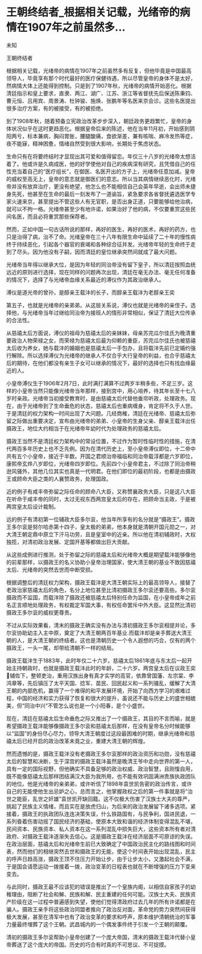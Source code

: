 # 王朝终结者_根据相关记载，光绪帝的病情在1907年之前虽然多...

未知

王朝终结者

根据相关记载，光绪帝的病情在1907年之前虽然多有反复，但他毕竟是中国最高领导人，毕竟享有那个时代最好的医疗保健待遇，所以尽管皇帝的身体不是太好，然病情大体上还能得到控制。只是到了1907年秋，光绪帝的病情开始恶化。根据清廷指示和皇上要求，直隶、两江、湖广、江苏、浙江等省督抚先后保送陈秉钧、曹元恒、吕用宾、周景涛、杜钟骏、施焕、张鹏年等名医来京会诊。这些名医提出很多治疗方案，有的被接受，有的被拒绝。

到了1908年秋，随着预备立宪政治改革步步深入，朝廷政务更趋繁忙，皇帝的身体状况似乎在这时更趋恶化。根据皇帝后来的陈述，他在当年11月初，开始感到阴阳两亏，标本兼病，胸闷胃胀，腰腿酸痛，食欲渐差，兼有咳喘、麻冷发热等症，夜不能寐，精神困惫，情绪自然受到很大影响，长期处于焦虑状态。

生命只有在将要终结时才显现出其可爱和值得留恋。年仅三十八岁的光绪帝太想活着了。他或许是久病成医，他的好学使他对自己的疾病深有研究，且凭借自己的任性充当着自己的“医疗组长”，在御医、名医开出的方子上，光绪帝任意加减。皇帝的威权至高无上，皇帝的意志就是御医们的意志。所以当其病情继续恶化时，光绪帝并没有放弃治疗，更没有绝望，他怎么也不能相信自己会英年早逝，会出师未捷身先死，他甚至在生命的最后一刻发布了一道谕旨，紧急要求各省督抚遴选医学专家火速来京，甚至提出不管这些人有无官职，是否出身正道，只要能够给他治病，就可以不拘一格。光绪帝甚至少有地许诺，如果治好了他的病，不仅要重赏这些民间名医，而且必将重赏那些保荐者。

然而，正如中国一句古话所说的那样，再好的医生，再好的医术，再好的药方，也只是治得了病，治不了命。光绪皇帝在三十八年有限生命中延续了二十年的慢性病终于持续恶化，引起各个器官的衰竭和各种综合征并发。光绪帝年轻的生命终于走到了尽头。因为他没有子嗣，因而清廷的皇位继承突然间就成了最大问题。

光绪帝当年得以继承大位，是因为年轻的同治帝没有留下皇子，所以清廷按照血统远近的原则进行选择，现在同样的问题再次出现，清廷在毫无办法、毫无任何准备的情况下，选择了与光绪帝血缘关系最近的溥仪作为其政治继承人。

溥仪是道光帝的曾孙，是醇亲王载沣的长子，而醇亲王载沣为老醇亲王奕

第五子，也就是光绪帝的亲弟弟。从这层关系说，溥仪也就是光绪帝的亲侄子。选择他，与光绪帝当年过继给同治帝为接班人的情形非常相似，保证了清廷大位传承的合法性。

从慈禧太后方面说，溥仪的祖母为慈禧太后的亲妹妹，母亲苏完瓜尔佳氏为晚清重要政治人物荣禄之女，而荣禄为慈禧太后最为仰赖的重臣，苏完瓜尔佳氏也被慈禧太后收为养女，她与载沣的婚姻也是慈禧太后一手包办，且将载沣先前已定婚约强行解除。所以选择溥仪为光绪帝的继承人不仅合乎大行皇帝的利益，也合乎慈禧太后的期待，在他们都没有亲生子女可以继承的情况下，最好的选择也只有找血缘最近的人。

小皇帝溥仪生于1906年2月7日，此时满打满算不过两岁半稍多些，不足三岁。这样的小皇帝当然只能像光绪帝当年那样，接到宫中，用心培养，待其年长至十七八岁时亲政。光绪帝当初接受教育时，是由慈禧太后代替他垂帘听政，处理政务。现在，由于光绪帝到了生命垂危的状态，慈禧太后也重病缠身，肯定将不久于人世。于是清廷的权力架构一时间出现了大问题。几经商榷，清廷在光绪帝、慈禧太后弥留之际做出重要决定，宣布由光绪帝的弟弟、小皇帝的生身父亲、醇亲王载沣出任摄政王，地位大约相当于在光绪帝年幼时代为处理政务的慈禧太后。

摄政王当然不是清廷权力架构中的常设位置，不过作为暂时性临时性的措施，在清代两百多年历史上也不乏先例。因为在清代历史上，至小皇帝溥仪即位，十二帝中共有五个小皇帝，接近于半数。开国之君顺治帝福临和同治帝载淳都是六岁即位，康熙帝玄烨八岁即位，光绪帝四岁即位。先前四个小皇帝君主，不过除了同治帝稍逊风骚外，其他几位其实也真是一代明君。在他们即位的最初阶段，也都是由摄政王或顾命大臣之类的人襄赞政务，处理国政。

近的例子有咸丰帝弥留之际任命的顾命八大臣，又称赞襄政务大臣，只是这八大臣在听命于咸丰帝的同时，太过无视东西两宫皇太后的存在，把顾命当主政，于是被两宫皇太后设计裁制。

远的例子有清初第一位辅政大臣多尔衮，他当年所享有的名分就是“摄政王”。摄政王多尔衮是努尔哈赤第十四子，皇太极的弟弟，他本身就是清朝开国元勋之一，对大清王朝定鼎中原立下汗马功劳，且是皇室中的近亲。所以他在清初辅政时，大权独揽，对清初政治发展、定国开基等都做出巨大贡献。

从这些成例进行推测，处于弥留之际的慈禧太后和光绪帝大概是期望载沣能够像他的前辈那样，以摄政王的名义协助小皇帝治理国家，使大清王朝的基业不致因慈禧太后、光绪帝的突然去世而中断受损。

根据调整后的清廷权力架构，摄政王载沣是大清王朝实际上的最高领导人，接替了老政治家慈禧太后的角色，名分上地位甚至比清初摄政王多尔衮还要高些。多尔衮摄政而不监国，而载沣除了摄政还被慈禧太后特别任命为监国，在小皇帝成年之前名正言顺地处理政务，有权裁定军国大事，有权任命罢斥中外大臣。这显然比清初摄政王多尔衮的威权更尊贵。

不过从实际效果看，清末的摄政王确实没有办法与清初摄政王多尔衮相提并论，多尔衮协助幼主入主中原，奠定了大清王朝两百年基业.而载沣却是亲手葬送大清王朝的人，是大清王朝的终结者。这也是清朝历史一个令人遐想的巧合，仅有的两个摄政王，一头一尾，却带给清朝不一样的结局。

摄政王载沣生于1883年，此时年仅二十六岁。慈禧太后1861年底与东太后一起开始主持朝政时，也就是摄政王载沣此时的年龄，二十六岁。两宫皇太后在议政王奕辅佐下，整顿吏治，重用汉族出身有真才实学的高官，依靠曾国藩、左宗棠、李鸿章等，先后镇压了太平天国、捻军、苗民、回民起义和一系列骚乱，缓解了大清王朝的内部危机，赢得了一个难得的和平发展环境，开始了向西方学习的艰难过程，中国的经济和实力获得了恢复和很大的提升，虽说还不能与历史上的盛世相媲美，但“同治中兴”不管怎么说也是一个小阳春，是个小盛世。

现在，清廷在慈禧太后生命垂危之际又推出了一个摄政王，其目的不言而喻，就是希望摄政王载沣能够像摄政王多尔衮和慈禧太后那样，在没有皇帝名分时候能够以“监国”的身份尽心尽力，领导大清王朝度过这段最困难的时期，继承光绪帝和慈禧太后已经开启的政治改革未竟之业，重建大清王朝的辉煌。

然而遗憾的是，摄政王载沣没有老摄政王多尔衮那样的政治资历和功勋，没有慈禧太后的智慧和决断，生于深宫的摄政王载沣虽然是晚清王爷中走向世界的第一人，具有一定的国际视野，但他确实不具备足够的政治权威、政治智慧，且刚愎自用，既不能像慈禧太后那样团结满汉大臣为我所用，也不能有效巩固满洲贵族执政团队的地位。他是光绪帝的亲弟弟，或许听信了1898年袁世凯告密的政治传言，或许自己的无能使他生出忌妒之心，总而言之，他掌握政权之后的第一件事就是将“治世之能臣，乱世之奸雄”袁世凯开缺回籍。这不仅极大伤害了汉族士大夫的尊严，挑起了民族主义情绪，而且实在是放虎归山，为后来的政治发展留下诸多选项。紧接着，摄政王的执政团队连连决策失误，什么铁路国有，与民争利，国进民退，一系列昏着伤害动摇了国民经济的基础，使原本大致和谐的经济体制变得混乱不堪，民间资本、民族资本、私人资本在这一系列混乱中损失巨大，这些资本所有者对清政府、对摄政王载沣逐渐失去信心。这是摄政王载沣在经济层面不可原谅的失误。在政治层面，慈禧太后和光绪帝生前已大致确定了中国政治民主化的路线图和时间表，然而他们的相继突然去世和摄政王的无能，使这个时间表开始出现混乱，民主的呼声日趋高涨，摄政王顶不住压力开始让步，由于让步太小，又激起社会不满，于是国会请愿运动一拨接着一拨，政治变革的日程表也就在不断增强的压力下变来变去。

与此同时，摄政王最不应该犯的错误是推出了一个皇族内阁，以相信自家孩子的幼稚理由，阻断了社会和解、民族和解、民主重建的任何可能。汉族士大夫、民族资产阶级在这一过程中普遍感到失望，使他们觉得清政府过去几年的所有许诺都是在骗人。摄政王亲手将这些政治同盟者推向了政治反对面，革命党的势力突然间获得极大发展，甚至在清军中也有了政治变革的要求和呼声，原本维护清朝统治的军事力量最终埋葬了这个王朝。武昌城内的一个偶发事件终于引发一个王朝的颠覆。

清初的摄政王多尔衮帮助小皇帝创建了一个庞大帝国，清末的摄政王载沣代替小皇帝葬送了这个庞大的帝国。历史的巧合有时真的不可思议、不可捉摸。
